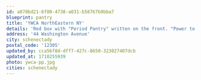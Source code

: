 ```yaml
---
id: a878bd21-6f80-4738-a031-b58767b9bba7
blueprint: pantry
title: 'YWCA NorthEastern NY'
details: 'Red box with "Period Pantry" written on the front. "Power to the Period" is written on the side. This pantry is found to the left of a Free Food Fridge located at the YWCA entrance.'
address: '44 Washington Avenue'
city: schenectady
postal_code: '12305'
updated_by: cca56f8d-dff7-427c-8650-323027407dcb
updated_at: 1710255939
photo: ywca-pp.jpg
cities: schenectady
---
```

